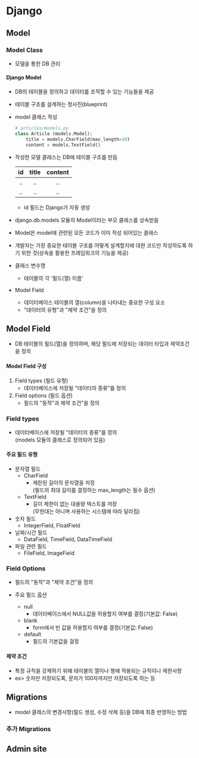 ﻿# Django

## Model

### Model Class

- 모델을 통한 DB 관리

#### Django Model

- DB의 테이블을 정의하고 데이터를 조작할 수 있는 기능들을 제공
- 테이블 구조를 설계하는 청사진(blueprint)
- model 클래스 작성
  ```py
  # articles/models.py
  class Article (models.Model):
      title = models.CharField(max_length=10)
      content = models.TextField()
  ```
- 작성한 모델 클래스는 DB에 테이블 구조를 만듬

  | id  | title | content |
  | :-: | :---: | :-----: |
  | ..  |  ..   |   ..    |
  | ..  |  ..   |   ..    |

  - id 필드는 Django가 자동 생성

- django.db.models 모듈의 Model이라는 부모 클래스를 상속받음
- Model은 model에 관련된 모든 코드가 이미 작성 되어있는 클래스
- 개발자는 가장 중요한 테이블 구조를 어떻게 설계할지에 대한 코드만 작성하도록 하기 위한 것(상속을 활용한 프레임워크의 기능을 제공)
- 클래스 변수명
  - 테이블의 각 '필드(열) 이름'
- Model Field
  - 데이터베이스 테이블의 열(column)을 나타내는 중요한 구성 요소
  - "데이터의 유형"과 "제약 조건"을 정의

## Model Field

- DB 테이블의 필드(열)을 정의하며, 해당 필드에 저장되는 데이터 타입과 제약조건을 정의

#### Model Field 구성

1. Field types (필드 유형)
   - 데이터베이스에 저장될 "데이터의 종류"를 정의
2. Field options (필드 옵션)
   - 필드의 "동작"과 제약 조건"을 정의

### Field types

- 데이터베이스에 저장될 "데이터의 종류"를 정의<br>(models 모듈의 클래스로 정의되어 있음)

#### 주요 필드 유형

- 문자열 필드
  - CharField
    - 제한된 길이의 문자열을 저장<br>(필드의 최대 길이를 결정하는 max_length는 필수 옵션)
  - TextField
    - 길이 제한이 없는 대용량 텍스트를 저장<br>(무한대는 아니며 사용하는 시스템에 따라 달라짐)
- 숫자 필드
  - IntegerField, FloatField
- 날짜/시간 필드
  - DataField, TimeField, DataTimeField
- 파일 관련 필드
  - FileField, ImageField

### Field Options

- 필드의 "동작"과 "제약 조건"을 정의

- 주요 필드 옵션
  - null
    - 데이터베이스에서 NULL값을 허용할지 여부를 결정(기본값: False)
  - blank
    - form에서 빈 값을 허용할지 여부를 결정(기본값: False)
  - default
    - 필드의 기본값을 걸정

#### 제약 조건

- 특정 규칙을 강제하기 위해 테이블의 열이나 행에 적용되는 규칙이나 제한사항
- ex> 숫자만 저장되도록, 문자가 100자까지만 저장되도록 하는 등

## Migrations

- model 클래스의 변경사항(필드 생성, 수정 삭제 등)을 DB에 최종 반영하는 방법

### 추가 Migrations

## Admin site
